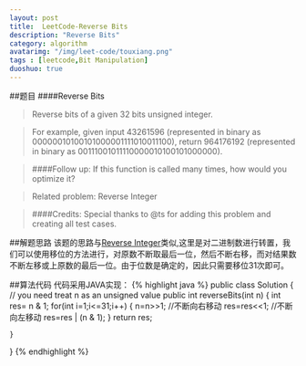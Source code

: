```yaml
---
layout: post
title:  LeetCode-Reverse Bits
description: "Reverse Bits"
category: algorithm
avatarimg: "/img/leet-code/touxiang.png"
tags : [leetcode,Bit Manipulation]
duoshuo: true
---
```

##题目
####Reverse Bits
>Reverse bits of a given 32 bits unsigned integer.

>For example, given input 43261596 (represented in binary as 00000010100101000001111010011100), return 964176192 (represented in binary as 00111001011110000010100101000000).

>####Follow up:
>If this function is called many times, how would you optimize it?

>Related problem: Reverse Integer

>####Credits:
>Special thanks to @ts for adding this problem and creating all test cases.

<!-- more -->
	
##解题思路
该题的思路与[Reverse Integer][1]类似,这里是对二进制数进行转置，我们可以使用移位的方法进行，对原数不断取最后一位，然后不断右移，而对结果数不断左移或上原数的最后一位。由于位数是确定的，因此只需要移位31次即可。

##算法代码
代码采用JAVA实现：
{% highlight java %}
public class Solution {
    // you need treat n as an unsigned value
    public int reverseBits(int n) {
        int res= n & 1;
        for(int i=1;i<=31;i++)
        {
        	n=n>>1; //不断向右移动
        	res=res<<1; //不断向左移动
        	res=res | (n & 1);
        }
        return res;

    }
}
{% endhighlight %}

[1]:pisxw.com/algorithm/leetcode-Reverse-Integer.html








